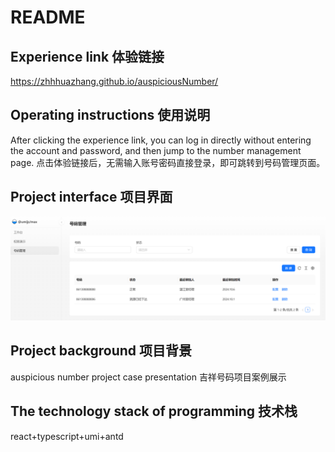 # README
## Experience link 体验链接
https://zhhhuazhang.github.io/auspiciousNumber/
## Operating instructions 使用说明
After clicking the experience link, you can log in directly without entering the account and password, and then jump to the number management page.
点击体验链接后，无需输入账号密码直接登录，即可跳转到号码管理页面。
## Project interface 项目界面 
![alt text](image.png)
## Project background 项目背景
auspicious number project case presentation 
吉祥号码项目案例展示
## The technology stack of programming 技术栈
react+typescript+umi+antd

